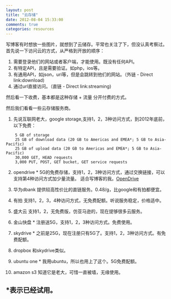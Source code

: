 ```yaml
---
layout: post
title: "云存储"
date: 2012-08-04 15:33:00
comments: true
categories: resources
---
```


写博客有时想放一些图片，就想到了云储存。平常也关注了下，但没认真考察过。
首先说一下访问云的方式，从严格到开放的顺序：
 
1. 需要登录他们的网站或者客户端，才能使用。既没有任何API。
2. 有特定API，且是需要验证。如php，ios等。
3. 有通用API，如json，uri等，但是会跳转到他们的网站。（外链 - Direct link:download)
4. 通过url直接访问。（直链 - Direct link:streaming)

然后看一下收费，基本都是这种存储 + 流量 分开付费的方式。

然后我们看看一些云存储服务商。 

1. 先说互联网老大，google storage,支持1，2，3种访问方式，到2012年底前，以下免费：
```
    5 GB of storage
    25 GB of download data (20 GB to Americas and EMEA*; 5 GB to Asia-Pacific)
    25 GB of upload data (20 GB to Americas and EMEA*; 5 GB to Asia-Pacific)
    30,000 GET, HEAD requests
    3,000 PUT, POST, GET bucket, GET service requests
```

2. opendrive *
   5G的免费存储，支持1，2，3种访问方式，通过交换链接，可以支持第4种访问方式加少量流量。
   适合写博客的我。<a href="http://www.opendrive.com" title="OpenDrive - Online storage, backup and file management">OpenDrive</a>

3. 华为dbank
   提供较高性价比的直链服务。0.48/g，比google和有拍都便宜。

4. 有拍
   支持1，2，3，4种访问方式，无免费配额。听说服务稳定，价格适中。
5. 盛大云
   支持1，2，无免费版，仿亚马逊的，现在提够很多云服务。
6. 金山快盘 *
   注册送5G，支持1，2，3种访问方式。免费使用。
7. skydrive *
   之前是25G，现在注册只有5G了。支持1，2，3种访问方式。有免费配额。
8. dropbox
   和skydrive类似。
9. ubuntu one *
   我用ubuntu，所以也用上了这个。5G免费配额。
10. amazon s3
   知道它是老大，可惜一直被墙，无缘使用。

   *表示已经试用。
   ------
